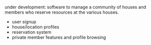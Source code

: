 under development: software to manage a community of houses and members who
reserve resources at the various houses. 

- user signup
- house/location profiles
- reservation system
- private member features and profile browsing
